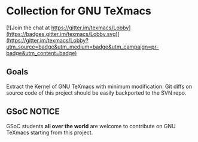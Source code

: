 # Collection for GNU TeXmacs
[![Join the chat at https://gitter.im/texmacs/Lobby](https://badges.gitter.im/texmacs/Lobby.svg)](https://gitter.im/texmacs/Lobby?utm_source=badge&utm_medium=badge&utm_campaign=pr-badge&utm_content=badge)

## Goals
Extract the Kernel of GNU TeXmacs with minimum modification.
Git diffs on source code of this project should be easily backported to the SVN repo.

## GSoC NOTICE
GSoC students **all over the world** are welcome to contribute on GNU TeXmacs starting from this project.
